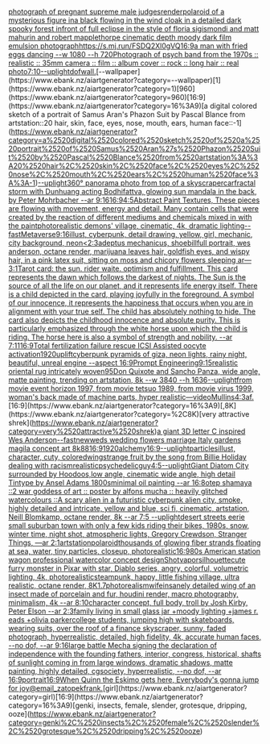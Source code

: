 [photograph of pregnant supreme male judges](https://www.ebank.nz/aiartgenerator?category=photograph%2520of%2520pregnant%2520supreme%2520male%2520judges)[render](https://www.ebank.nz/aiartgenerator?category=render)[polaroid of a mysterious figure ina black flowing in the wind cloak in a detailed dark spooky forest infront of full eclipse in the style of floria sigismondi and matt mahurin and robert mapplethorpe cinematic depth moody dark film emulsion photograph](https://www.ebank.nz/aiartgenerator?category=polaroid%2520of%2520a%2520mysterious%2520figure%2520ina%2520black%2520flowing%2520in%2520the%2520wind%2520cloak%2520in%2520a%2520detailed%2520dark%2520spooky%2520forest%2520infront%2520of%2520full%2520eclipse%2520in%2520the%2520style%2520of%2520floria%2520sigismondi%2520and%2520matt%2520mahurin%2520and%2520robert%2520mapplethorpe%2520cinematic%2520depth%2520moody%2520dark%2520film%2520emulsion%2520photograph)[<https://s.mj.run/FSDQ2Xl0gVQ>](https://www.ebank.nz/aiartgenerator?category=%3Chttps%3A//s.mj.run/FSDQ2Xl0gVQ%3E)[16:9](https://www.ebank.nz/aiartgenerator?category=16%3A9)[a man with fried eggs dancing --w 1080 --h 720](https://www.ebank.nz/aiartgenerator?category=a%2520man%2520with%2520fried%2520eggs%2520dancing%2520--w%25201080%2520--h%2520720)[Photograph of psych band from the 1970s :: realistic :: 35mm camera :: film :: album cover :: rock :: long hair :: real photo](https://www.ebank.nz/aiartgenerator?category=Photograph%2520of%2520psych%2520band%2520from%2520the%25201970s%2520%3A%3A%2520realistic%2520%3A%3A%252035mm%2520camera%2520%3A%3A%2520film%2520%3A%3A%2520album%2520cover%2520%3A%3A%2520rock%2520%3A%3A%2520long%2520hair%2520%3A%3A%2520real%2520photo)[7:10](https://www.ebank.nz/aiartgenerator?category=7%3A10)[--uplight](https://www.ebank.nz/aiartgenerator?category=--uplight)[dof](https://www.ebank.nz/aiartgenerator?category=dof)[wall.](https://www.ebank.nz/aiartgenerator?category=wall.)[--wallpaper](https://www.ebank.nz/aiartgenerator?category=--wallpaper)[1](https://www.ebank.nz/aiartgenerator?category=1)[960](https://www.ebank.nz/aiartgenerator?category=960)[16:9](https://www.ebank.nz/aiartgenerator?category=16%3A9)[a digital colored sketch of a portrait of Samus Aran's Phazon Suit by Pascal Blance from artstation::20 hair, skin, face, eyes, nose, mouth, ears, human face::-1](https://www.ebank.nz/aiartgenerator?category=a%2520digital%2520colored%2520sketch%2520of%2520a%2520portrait%2520of%2520Samus%2520Aran%27s%2520Phazon%2520Suit%2520by%2520Pascal%2520Blance%2520from%2520artstation%3A%3A20%2520hair%2C%2520skin%2C%2520face%2C%2520eyes%2C%2520nose%2C%2520mouth%2C%2520ears%2C%2520human%2520face%3A%3A-1)[--uplight](https://www.ebank.nz/aiartgenerator?category=--uplight)[360° panorama photo from top of a  skyscraper](https://www.ebank.nz/aiartgenerator?category=360%C2%B0%2520panorama%2520photo%2520from%2520top%2520of%2520a%2520%2520skyscraper)[car](https://www.ebank.nz/aiartgenerator?category=car)[fractal storm with Dunhuang acting Bodhifattva, glowing sun mandala in the back, by Peter Mohrbacher  --ar 9:16](https://www.ebank.nz/aiartgenerator?category=fractal%2520storm%2520with%2520Dunhuang%2520acting%2520Bodhifattva%2C%2520glowing%2520sun%2520mandala%2520in%2520the%2520back%2C%2520by%2520Peter%2520Mohrbacher%2520%2520--ar%25209%3A16)[16:9](https://www.ebank.nz/aiartgenerator?category=16%3A9)[4:5](https://www.ebank.nz/aiartgenerator?category=4%3A5)[Abstract Paint Textures, These pieces are flowing with movement, energy and detail. Many contain cells that were created by the reaction of different mediums and chemicals mixed in with the paint](https://www.ebank.nz/aiartgenerator?category=Abstract%2520Paint%2520Textures%2C%2520These%2520pieces%2520are%2520flowing%2520with%2520movement%2C%2520energy%2520and%2520detail.%2520Many%2520contain%2520cells%2520that%2520were%2520created%2520by%2520the%2520reaction%2520of%2520different%2520mediums%2520and%2520chemicals%2520mixed%2520in%2520with%2520the%2520paint)[photorealistic demons' village, cinematic, 4k, dramatic lighting](https://www.ebank.nz/aiartgenerator?category=photorealistic%2520demons%27%2520village%2C%2520cinematic%2C%25204k%2C%2520dramatic%2520lighting)[--fast](https://www.ebank.nz/aiartgenerator?category=--fast)[Metaverse](https://www.ebank.nz/aiartgenerator?category=Metaverse)[9:16](https://www.ebank.nz/aiartgenerator?category=9%3A16)[illust, cyberpunk, detail drawing, yellow, girl, mechanic, city background, neon](https://www.ebank.nz/aiartgenerator?category=illust%2C%2520cyberpunk%2C%2520detail%2520drawing%2C%2520yellow%2C%2520girl%2C%2520mechanic%2C%2520city%2520background%2C%2520neon)[<2:3](https://www.ebank.nz/aiartgenerator?category=%3C2%3A3)[adeptus mechanicus, shoebill](https://www.ebank.nz/aiartgenerator?category=adeptus%2520mechanicus%2C%2520shoebill)[full portrait, wes anderson, octane render, marijuana leaves hair, goldfish eyes, and wispy hair, in a pink latex suit, sitting on moss and chicory flowers sleeping ar—3:1](https://www.ebank.nz/aiartgenerator?category=full%2520portrait%2C%2520wes%2520anderson%2C%2520octane%2520render%2C%2520marijuana%2520leaves%2520hair%2C%2520goldfish%2520eyes%2C%2520and%2520wispy%2520hair%2C%2520in%2520a%2520pink%2520latex%2520suit%2C%2520sitting%2520on%2520moss%2520and%2520chicory%2520flowers%2520sleeping%2520ar%E2%80%943%3A1)[Tarot card: the sun. rider waite. optimism and fulfillment. This card represents the dawn which follows the darkest of nights. The Sun is the source of all the life on our planet, and it represents life energy itself. There is a child depicted in the card, playing joyfully in the foreground. A symbol of our innocence, it represents the happiness that occurs when you are in alignment with your true self. The child has absolutely nothing to hide. The card also depicts the childhood innocence and absolute purity. This is particularly emphasized through the white horse upon which the child is riding. The horse here is also a symbol of strength and nobility. --ar 7:11](https://www.ebank.nz/aiartgenerator?category=Tarot%2520card%3A%2520the%2520sun.%2520rider%2520waite.%2520optimism%2520and%2520fulfillment.%2520This%2520card%2520represents%2520the%2520dawn%2520which%2520follows%2520the%2520darkest%2520of%2520nights.%2520The%2520Sun%2520is%2520the%2520source%2520of%2520all%2520the%2520life%2520on%2520our%2520planet%2C%2520and%2520it%2520represents%2520life%2520energy%2520itself.%2520There%2520is%2520a%2520child%2520depicted%2520in%2520the%2520card%2C%2520playing%2520joyfully%2520in%2520the%2520foreground.%2520A%2520symbol%2520of%2520our%2520innocence%2C%2520it%2520represents%2520the%2520happiness%2520that%2520occurs%2520when%2520you%2520are%2520in%2520alignment%2520with%2520your%2520true%2520self.%2520The%2520child%2520has%2520absolutely%2520nothing%2520to%2520hide.%2520The%2520card%2520also%2520depicts%2520the%2520childhood%2520innocence%2520and%2520absolute%2520purity.%2520This%2520is%2520particularly%2520emphasized%2520through%2520the%2520white%2520horse%2520upon%2520which%2520the%2520child%2520is%2520riding.%2520The%2520horse%2520here%2520is%2520also%2520a%2520symbol%2520of%2520strength%2520and%2520nobility.%2520--ar%25207%3A11)[16:9](https://www.ebank.nz/aiartgenerator?category=16%3A9)[Total fertilization failure rescue ICSI Assisted oocyte activation](https://www.ebank.nz/aiartgenerator?category=Total%2520fertilization%2520failure%2520rescue%2520ICSI%2520Assisted%2520oocyte%2520activation)[1920](https://www.ebank.nz/aiartgenerator?category=1920)[uplift](https://www.ebank.nz/aiartgenerator?category=uplift)[cyberpunk pyramids of giza, neon lights, rainy night, beautiful, unreal engine  --aspect 16:9](https://www.ebank.nz/aiartgenerator?category=cyberpunk%2520pyramids%2520of%2520giza%2C%2520neon%2520lights%2C%2520rainy%2520night%2C%2520beautiful%2C%2520unreal%2520engine%2520%2520--aspect%252016%3A9)[Prompt Engineering](https://www.ebank.nz/aiartgenerator?category=Prompt%2520Engineering)[9:15](https://www.ebank.nz/aiartgenerator?category=9%3A15)[realistic oriental rug intricately woven](https://www.ebank.nz/aiartgenerator?category=realistic%2520oriental%2520rug%2520intricately%2520woven)[95](https://www.ebank.nz/aiartgenerator?category=95)[Don Quixote and Sancho Panza, wide angle, matte painting, trending on artstation, 8k --w 3840 --h 1636](https://www.ebank.nz/aiartgenerator?category=Don%2520Quixote%2520and%2520Sancho%2520Panza%2C%2520wide%2520angle%2C%2520matte%2520painting%2C%2520trending%2520on%2520artstation%2C%25208k%2520--w%25203840%2520--h%25201636)[--uplight](https://www.ebank.nz/aiartgenerator?category=--uplight)[from movie event horizon 1997, from movie tetsuo 1989, from movie virus 1999, woman's back made of machine parts, hyper realistic](https://www.ebank.nz/aiartgenerator?category=from%2520movie%2520event%2520horizon%25201997%2C%2520from%2520movie%2520tetsuo%25201989%2C%2520from%2520movie%2520virus%25201999%2C%2520woman%27s%2520back%2520made%2520of%2520machine%2520parts%2C%2520hyper%2520realistic)[—video](https://www.ebank.nz/aiartgenerator?category=%E2%80%94video)[Mullins](https://www.ebank.nz/aiartgenerator?category=Mullins)[4:3](https://www.ebank.nz/aiartgenerator?category=4%3A3)[af.](https://www.ebank.nz/aiartgenerator?category=af.)[16:9](https://www.ebank.nz/aiartgenerator?category=16%3A9)[,8K](https://www.ebank.nz/aiartgenerator?category=%2C8K)[very attractive shrek](https://www.ebank.nz/aiartgenerator?category=very%2520attractive%2520shrek)[a giant 3D letter C inspired Wes Anderson](https://www.ebank.nz/aiartgenerator?category=a%2520giant%25203D%2520letter%2520C%2520inspired%2520Wes%2520Anderson)[--fast](https://www.ebank.nz/aiartgenerator?category=--fast)[newweds wedding flowers marriage Italy gardens magila concept art 8k](https://www.ebank.nz/aiartgenerator?category=newweds%2520wedding%2520flowers%2520marriage%2520Italy%2520gardens%2520magila%2520concept%2520art%25208k)[88](https://www.ebank.nz/aiartgenerator?category=88)[16:9](https://www.ebank.nz/aiartgenerator?category=16%3A9)[1920](https://www.ebank.nz/aiartgenerator?category=1920)[alchemy](https://www.ebank.nz/aiartgenerator?category=alchemy)[16:9](https://www.ebank.nz/aiartgenerator?category=16%3A9)[--uplight](https://www.ebank.nz/aiartgenerator?category=--uplight)[particles](https://www.ebank.nz/aiartgenerator?category=particles)[illust, character, cuty, colored](https://www.ebank.nz/aiartgenerator?category=illust%2C%2520character%2C%2520cuty%2C%2520colored)[wing](https://www.ebank.nz/aiartgenerator?category=wing)[strange fruit  by the song from Billie Holiday dealing with racism](https://www.ebank.nz/aiartgenerator?category=strange%2520fruit%2520%2520by%2520the%2520song%2520from%2520Billie%2520Holiday%2520dealing%2520with%2520racism)[realistic](https://www.ebank.nz/aiartgenerator?category=realistic)[psychedelic](https://www.ebank.nz/aiartgenerator?category=psychedelic)[guy](https://www.ebank.nz/aiartgenerator?category=guy)[4:5](https://www.ebank.nz/aiartgenerator?category=4%3A5)[--uplight](https://www.ebank.nz/aiartgenerator?category=--uplight)[Giant Diatom City surrounded by Hoodoos,low angle, cinematic wide angle, high detail Tintype by Ansel Adams 1800s](https://www.ebank.nz/aiartgenerator?category=Giant%2520Diatom%2520City%2520surrounded%2520by%2520Hoodoos%2Clow%2520angle%2C%2520cinematic%2520wide%2520angle%2C%2520high%2520detail%2520Tintype%2520by%2520Ansel%2520Adams%25201800s)[minimal oil painting --ar 16:8](https://www.ebank.nz/aiartgenerator?category=minimal%2520oil%2520painting%2520--ar%252016%3A8)[otep shamaya ::2 war goddess of art :: poster by alfons mucha :: heavily glitched watercolours ::](https://www.ebank.nz/aiartgenerator?category=otep%2520shamaya%2520%3A%3A2%2520war%2520goddess%2520of%2520art%2520%3A%3A%2520poster%2520by%2520alfons%2520mucha%2520%3A%3A%2520heavily%2520glitched%2520watercolours%2520%3A%3A)[A scary alien in a futuristic cyberpunk alien city, smoke, highly detailed and intricate, yellow and blue, sci fi, cinematic, artstation, Neill Blomkamp, octane render, 8k --ar 7:5 --uplight](https://www.ebank.nz/aiartgenerator?category=A%2520scary%2520alien%2520in%2520a%2520futuristic%2520cyberpunk%2520alien%2520city%2C%2520smoke%2C%2520highly%2520detailed%2520and%2520intricate%2C%2520yellow%2520and%2520blue%2C%2520sci%2520fi%2C%2520cinematic%2C%2520artstation%2C%2520Neill%2520Blomkamp%2C%2520octane%2520render%2C%25208k%2520--ar%25207%3A5%2520--uplight)[desert streets eerie small suburban town with only a few kids riding their bikes, 1980s, snow, winter time, night shot, atmospheric lights, Gregory Crewdson, Stranger Things, —ar 2:1](https://www.ebank.nz/aiartgenerator?category=desert%2520streets%2520eerie%2520small%2520suburban%2520town%2520with%2520only%2520a%2520few%2520kids%2520riding%2520their%2520bikes%2C%25201980s%2C%2520snow%2C%2520winter%2520time%2C%2520night%2520shot%2C%2520atmospheric%2520lights%2C%2520Gregory%2520Crewdson%2C%2520Stranger%2520Things%2C%2520%E2%80%94ar%25202%3A1)[artstation](https://www.ebank.nz/aiartgenerator?category=artstation)[polaroid](https://www.ebank.nz/aiartgenerator?category=polaroid)[thousands of glowing fiber strands floating at sea, water, tiny particles, closeup, photorealistic](https://www.ebank.nz/aiartgenerator?category=thousands%2520of%2520glowing%2520fiber%2520strands%2520floating%2520at%2520sea%2C%2520water%2C%2520tiny%2520particles%2C%2520closeup%2C%2520photorealistic)[16:9](https://www.ebank.nz/aiartgenerator?category=16%3A9)[80s American station wagon professional watercolor concept design](https://www.ebank.nz/aiartgenerator?category=80s%2520American%2520station%2520wagon%2520professional%2520watercolor%2520concept%2520design)[Shot](https://www.ebank.nz/aiartgenerator?category=Shot)[vapor](https://www.ebank.nz/aiartgenerator?category=vapor)[silhouette](https://www.ebank.nz/aiartgenerator?category=silhouette)[cute furry monster in Pixar with star, Diablo series, angry, colorful, volumetric lighting, 4k, photorealistic](https://www.ebank.nz/aiartgenerator?category=cute%2520furry%2520monster%2520in%2520Pixar%2520with%2520star%2C%2520Diablo%2520series%2C%2520angry%2C%2520colorful%2C%2520volumetric%2520lighting%2C%25204k%2C%2520photorealistic)[steampunk, happy, little fishing village, ultra realistic, octane render, 8K](https://www.ebank.nz/aiartgenerator?category=steampunk%2C%2520happy%2C%2520little%2520fishing%2520village%2C%2520ultra%2520realistic%2C%2520octane%2520render%2C%25208K)[1.7](https://www.ebank.nz/aiartgenerator?category=1.7)[photorealism](https://www.ebank.nz/aiartgenerator?category=photorealism)[wife](https://www.ebank.nz/aiartgenerator?category=wife)[insanely detailed wing of an insect  made of porcelain and fur, houdini render, macro photography,  minimalism, 4k --ar 8:10](https://www.ebank.nz/aiartgenerator?category=insanely%2520detailed%2520wing%2520of%2520an%2520insect%2520%2520made%2520of%2520porcelain%2520and%2520fur%2C%2520houdini%2520render%2C%2520macro%2520photography%2C%2520%2520minimalism%2C%25204k%2520--ar%25208%3A10)[character concept, full body, troll by Josh Kirby, Peter Elson --ar 2:3](https://www.ebank.nz/aiartgenerator?category=character%2520concept%2C%2520full%2520body%2C%2520troll%2520by%2520Josh%2520Kirby%2C%2520Peter%2520Elson%2520--ar%25202%3A3)[family living in small glass jar +moody lighting +james r. eads +olivia parker](https://www.ebank.nz/aiartgenerator?category=family%2520living%2520in%2520small%2520glass%2520jar%2520%2Bmoody%2520lighting%2520%2Bjames%2520r.%2520eads%2520%2Bolivia%2520parker)[college students, jumping high with skateboards, wearing suits, over the roof of a finance skyscraper, sunny, faded photograph, hyperrealistic, detailed, high fidelity, 4k, accurate human faces, --no dof, --ar 9:16](https://www.ebank.nz/aiartgenerator?category=college%2520students%2C%2520jumping%2520high%2520with%2520skateboards%2C%2520wearing%2520suits%2C%2520over%2520the%2520roof%2520of%2520a%2520finance%2520skyscraper%2C%2520sunny%2C%2520faded%2520photograph%2C%2520hyperrealistic%2C%2520detailed%2C%2520high%2520fidelity%2C%25204k%2C%2520accurate%2520human%2520faces%2C%2520--no%2520dof%2C%2520--ar%25209%3A16)[large battle Mecha signing the declaration of independence with the founding fathers, interior, congress, historical, shafts of sunlight coming in from large windows, dramatic shadows, matte painting, highly detailed, cgsociety, hyperrealistic, --no dof, --ar 16:9](https://www.ebank.nz/aiartgenerator?category=large%2520battle%2520Mecha%2520signing%2520the%2520declaration%2520of%2520independence%2520with%2520the%2520founding%2520fathers%2C%2520interior%2C%2520congress%2C%2520historical%2C%2520shafts%2520of%2520sunlight%2520coming%2520in%2520from%2520large%2520windows%2C%2520dramatic%2520shadows%2C%2520matte%2520painting%2C%2520highly%2520detailed%2C%2520cgsociety%2C%2520hyperrealistic%2C%2520--no%2520dof%2C%2520--ar%252016%3A9)[portrait](https://www.ebank.nz/aiartgenerator?category=portrait)[16:9](https://www.ebank.nz/aiartgenerator?category=16%3A9)[When Quinn the Eskimo gets here, Everybody's gonna jump for joy](https://www.ebank.nz/aiartgenerator?category=When%2520Quinn%2520the%2520Eskimo%2520gets%2520here%2C%2520Everybody%27s%2520gonna%2520jump%2520for%2520joy)[@email_zatopek](https://www.ebank.nz/aiartgenerator?category=%40email_zatopek)[frank.](https://www.ebank.nz/aiartgenerator?category=frank.)[girl](https://www.ebank.nz/aiartgenerator?category=girl)[16:9](https://www.ebank.nz/aiartgenerator?category=16%3A9)[genki, insects, female, slender, grotesque, dripping, ooze](https://www.ebank.nz/aiartgenerator?category=genki%2C%2520insects%2C%2520female%2C%2520slender%2C%2520grotesque%2C%2520dripping%2C%2520ooze)